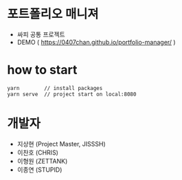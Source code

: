 # 포트폴리오 매니져
- 싸피 공통 프로젝트
- DEMO ( https://0407chan.github.io/portfolio-manager/ )

# how to start
```
yarn        // install packages
yarn serve  // project start on local:8080
```

# 개발자
- 지상현 (Project Master, JISSSH)
- 이찬호 (CHRIS)
- 이형원 (ZETTANK)
- 이종연 (STUPID)
